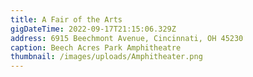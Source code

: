 ```yaml
---
title: A Fair of the Arts
gigDateTime: 2022-09-17T21:15:06.329Z
address: 6915 Beechmont Avenue, Cincinnati, OH 45230
caption: Beech Acres Park Amphitheatre
thumbnail: /images/uploads/Amphitheater.png
---
```

